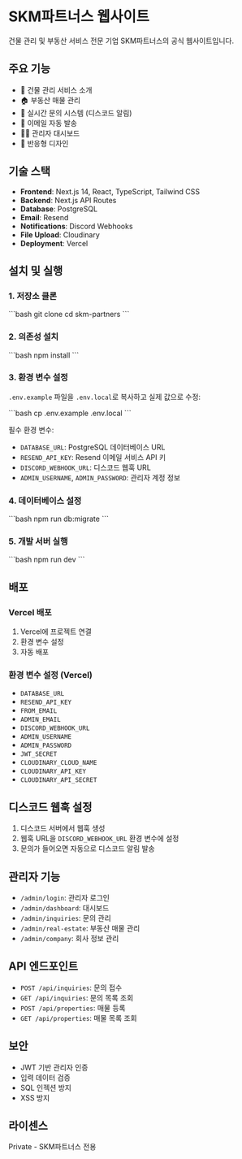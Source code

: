 # SKM파트너스 웹사이트

건물 관리 및 부동산 서비스 전문 기업 SKM파트너스의 공식 웹사이트입니다.

## 주요 기능

- 🏢 건물 관리 서비스 소개
- 🏠 부동산 매물 관리
- 💬 실시간 문의 시스템 (디스코드 알림)
- 📧 이메일 자동 발송
- 👨‍💼 관리자 대시보드
- 📱 반응형 디자인

## 기술 스택

- **Frontend**: Next.js 14, React, TypeScript, Tailwind CSS
- **Backend**: Next.js API Routes
- **Database**: PostgreSQL
- **Email**: Resend
- **Notifications**: Discord Webhooks
- **File Upload**: Cloudinary
- **Deployment**: Vercel

## 설치 및 실행

### 1. 저장소 클론
\`\`\`bash
git clone <repository-url>
cd skm-partners
\`\`\`

### 2. 의존성 설치
\`\`\`bash
npm install
\`\`\`

### 3. 환경 변수 설정
`.env.example` 파일을 `.env.local`로 복사하고 실제 값으로 수정:

\`\`\`bash
cp .env.example .env.local
\`\`\`

필수 환경 변수:
- `DATABASE_URL`: PostgreSQL 데이터베이스 URL
- `RESEND_API_KEY`: Resend 이메일 서비스 API 키
- `DISCORD_WEBHOOK_URL`: 디스코드 웹훅 URL
- `ADMIN_USERNAME`, `ADMIN_PASSWORD`: 관리자 계정 정보

### 4. 데이터베이스 설정
\`\`\`bash
npm run db:migrate
\`\`\`

### 5. 개발 서버 실행
\`\`\`bash
npm run dev
\`\`\`

## 배포

### Vercel 배포
1. Vercel에 프로젝트 연결
2. 환경 변수 설정
3. 자동 배포

### 환경 변수 설정 (Vercel)
- `DATABASE_URL`
- `RESEND_API_KEY`
- `FROM_EMAIL`
- `ADMIN_EMAIL`
- `DISCORD_WEBHOOK_URL`
- `ADMIN_USERNAME`
- `ADMIN_PASSWORD`
- `JWT_SECRET`
- `CLOUDINARY_CLOUD_NAME`
- `CLOUDINARY_API_KEY`
- `CLOUDINARY_API_SECRET`

## 디스코드 웹훅 설정

1. 디스코드 서버에서 웹훅 생성
2. 웹훅 URL을 `DISCORD_WEBHOOK_URL` 환경 변수에 설정
3. 문의가 들어오면 자동으로 디스코드 알림 발송

## 관리자 기능

- `/admin/login`: 관리자 로그인
- `/admin/dashboard`: 대시보드
- `/admin/inquiries`: 문의 관리
- `/admin/real-estate`: 부동산 매물 관리
- `/admin/company`: 회사 정보 관리

## API 엔드포인트

- `POST /api/inquiries`: 문의 접수
- `GET /api/inquiries`: 문의 목록 조회
- `POST /api/properties`: 매물 등록
- `GET /api/properties`: 매물 목록 조회

## 보안

- JWT 기반 관리자 인증
- 입력 데이터 검증
- SQL 인젝션 방지
- XSS 방지

## 라이센스

Private - SKM파트너스 전용
